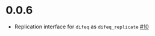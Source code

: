 # 0.0.6

* Replication interface for `difeq` as `difeq_replicate` [#10](https://github.com/richfitz/dde/issues/10)
